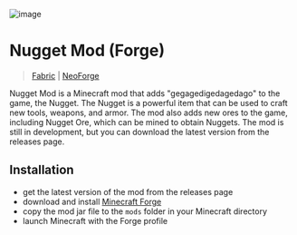 ![image](https://cloud-of05tw1vn-hack-club-bot.vercel.app/0nugget_mod.png)
# Nugget Mod (Forge)  
> [Fabric](https://github.com/sillyangel/nuggetfabric) | [NeoForge](https://github.com/sillyangel/nuggetforge)

Nugget Mod is a Minecraft mod that adds "gegagedigedagedago" to the game, the Nugget. The Nugget is a powerful item that can be used to craft new tools, weapons, and armor. The mod also adds new ores to the game, including Nugget Ore, which can be mined to obtain Nuggets. The mod is still in development, but you can download the latest version from the releases page.

## Installation

- get the latest version of the mod from the releases page
- download and install [Minecraft Forge](https://files.minecraftforge.net/)
- copy the mod jar file to the `mods` folder in your Minecraft directory
- launch Minecraft with the Forge profile
